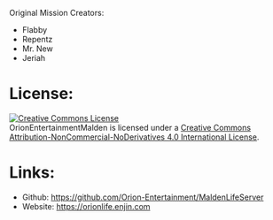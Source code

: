 Original Mission Creators:
  - Flabby
  - Repentz
  - Mr. New
  - Jeriah

# License: 
<a rel="license" href="http://creativecommons.org/licenses/by-nc-nd/4.0/"><img alt="Creative Commons License" style="border-width:0" src="https://i.creativecommons.org/l/by-nc-nd/4.0/88x31.png" /></a><br />OrionEntertainmentMalden is licensed under a <a rel="license" href="http://creativecommons.org/licenses/by-nc-nd/4.0/deed.en_US">Creative Commons Attribution-NonCommercial-NoDerivatives 4.0 International License</a>.
# Links:
  - Github: https://github.com/Orion-Entertainment/MaldenLifeServer
  - Website: https://orionlife.enjin.com
